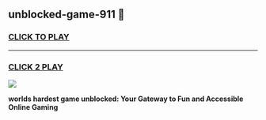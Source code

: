 
## unblocked-game-911 👋
<h3>
<a href="https://premium.freeplayer.one?title=unblocked-game-911&ref=14F">CLICK TO PLAY</a></h3>
<hr>

<h3>
<a href="https://premium.freeplayer.one?title=unblocked-game-911&ref=14F">CLICK 2 PLAY</a>
  
</h3>

<a href="https://premium.freeplayer.one?title=unblocked-game-911&ref=12F/"><img src="https://clearcache.store/games.png"></a>


**worlds hardest game unblocked: Your Gateway to Fun and Accessible Online Gaming**
